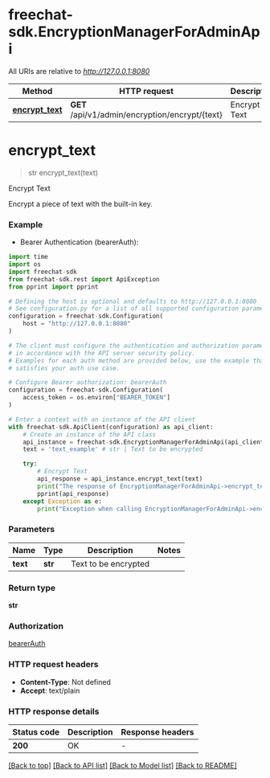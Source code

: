 # freechat-sdk.EncryptionManagerForAdminApi

All URIs are relative to *http://127.0.0.1:8080*

Method | HTTP request | Description
------------- | ------------- | -------------
[**encrypt_text**](EncryptionManagerForAdminApi.md#encrypt_text) | **GET** /api/v1/admin/encryption/encrypt/{text} | Encrypt Text


# **encrypt_text**
> str encrypt_text(text)

Encrypt Text

Encrypt a piece of text with the built-in key.

### Example

* Bearer Authentication (bearerAuth):
```python
import time
import os
import freechat-sdk
from freechat-sdk.rest import ApiException
from pprint import pprint

# Defining the host is optional and defaults to http://127.0.0.1:8080
# See configuration.py for a list of all supported configuration parameters.
configuration = freechat-sdk.Configuration(
    host = "http://127.0.0.1:8080"
)

# The client must configure the authentication and authorization parameters
# in accordance with the API server security policy.
# Examples for each auth method are provided below, use the example that
# satisfies your auth use case.

# Configure Bearer authorization: bearerAuth
configuration = freechat-sdk.Configuration(
    access_token = os.environ["BEARER_TOKEN"]
)

# Enter a context with an instance of the API client
with freechat-sdk.ApiClient(configuration) as api_client:
    # Create an instance of the API class
    api_instance = freechat-sdk.EncryptionManagerForAdminApi(api_client)
    text = 'text_example' # str | Text to be encrypted

    try:
        # Encrypt Text
        api_response = api_instance.encrypt_text(text)
        print("The response of EncryptionManagerForAdminApi->encrypt_text:\n")
        pprint(api_response)
    except Exception as e:
        print("Exception when calling EncryptionManagerForAdminApi->encrypt_text: %s\n" % e)
```



### Parameters

Name | Type | Description  | Notes
------------- | ------------- | ------------- | -------------
 **text** | **str**| Text to be encrypted | 

### Return type

**str**

### Authorization

[bearerAuth](../README.md#bearerAuth)

### HTTP request headers

 - **Content-Type**: Not defined
 - **Accept**: text/plain

### HTTP response details
| Status code | Description | Response headers |
|-------------|-------------|------------------|
**200** | OK |  -  |

[[Back to top]](#) [[Back to API list]](../README.md#documentation-for-api-endpoints) [[Back to Model list]](../README.md#documentation-for-models) [[Back to README]](../README.md)

